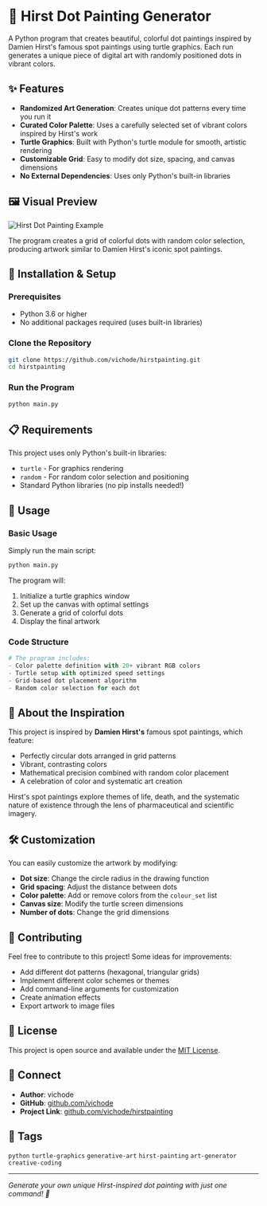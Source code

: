 # 🎨 Hirst Dot Painting Generator

A Python program that creates beautiful, colorful dot paintings inspired by Damien Hirst's famous spot paintings using turtle graphics. Each run generates a unique piece of digital art with randomly positioned dots in vibrant colors.

## ✨ Features

- **Randomized Art Generation**: Creates unique dot patterns every time you run it
- **Curated Color Palette**: Uses a carefully selected set of vibrant colors inspired by Hirst's work
- **Turtle Graphics**: Built with Python's turtle module for smooth, artistic rendering
- **Customizable Grid**: Easy to modify dot size, spacing, and canvas dimensions
- **No External Dependencies**: Uses only Python's built-in libraries

## 🖼️ Visual Preview
![Hirst Dot Painting Example](https://github.com/user-attachments/assets/b09fb4a4-d07b-4248-9a65-34d2999a1b66)



The program creates a grid of colorful dots with random color selection, producing artwork similar to Damien Hirst's iconic spot paintings.

## 🚀 Installation & Setup

### Prerequisites
- Python 3.6 or higher
- No additional packages required (uses built-in libraries)

### Clone the Repository
```bash
git clone https://github.com/vichode/hirstpainting.git
cd hirstpainting
```

### Run the Program
```bash
python main.py
```

## 📋 Requirements

This project uses only Python's built-in libraries:
- `turtle` - For graphics rendering
- `random` - For random color selection and positioning
- Standard Python libraries (no pip installs needed!)

## 🎯 Usage

### Basic Usage
Simply run the main script:
```bash
python main.py
```

The program will:
1. Initialize a turtle graphics window
2. Set up the canvas with optimal settings
3. Generate a grid of colorful dots
4. Display the final artwork

### Code Structure
```python
# The program includes:
- Color palette definition with 20+ vibrant RGB colors
- Turtle setup with optimized speed settings
- Grid-based dot placement algorithm
- Random color selection for each dot
```

## 🎨 About the Inspiration

This project is inspired by **Damien Hirst's** famous spot paintings, which feature:
- Perfectly circular dots arranged in grid patterns
- Vibrant, contrasting colors
- Mathematical precision combined with random color placement
- A celebration of color and systematic art creation

Hirst's spot paintings explore themes of life, death, and the systematic nature of existence through the lens of pharmaceutical and scientific imagery.

## 🛠️ Customization

You can easily customize the artwork by modifying:

- **Dot size**: Change the circle radius in the drawing function
- **Grid spacing**: Adjust the distance between dots
- **Color palette**: Add or remove colors from the `colour_set` list
- **Canvas size**: Modify the turtle screen dimensions
- **Number of dots**: Change the grid dimensions

## 🤝 Contributing

Feel free to contribute to this project! Some ideas for improvements:
- Add different dot patterns (hexagonal, triangular grids)
- Implement different color schemes or themes
- Add command-line arguments for customization
- Create animation effects
- Export artwork to image files

## 📄 License

This project is open source and available under the [MIT License](LICENSE).

## 🔗 Connect

- **Author**: vichode
- **GitHub**: [github.com/vichode](https://github.com/vichode)
- **Project Link**: [github.com/vichode/hirstpainting](https://github.com/vichode/hirstpainting)

## 🎯 Tags

`python` `turtle-graphics` `generative-art` `hirst-painting` `art-generator` `creative-coding`

---

*Generate your own unique Hirst-inspired dot painting with just one command! 🎨*
